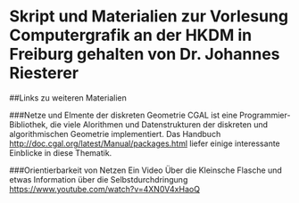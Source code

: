 # Skript und Materialien zur Vorlesung Computergrafik an der HKDM in Freiburg gehalten von Dr. Johannes Riesterer

##Links zu weiteren Materialien


###Netze und Elmente der diskreten Geometrie
CGAL ist eine Programmier-Bibliothek, die viele Alorithmen und Datenstrukturen der diskreten und algorithmischen Geometrie implementiert. Das Handbuch 
http://doc.cgal.org/latest/Manual/packages.html
liefer einige interessante Einblicke in diese Thematik.

###Orientierbarkeit von Netzen
Ein Video Über die Kleinsche Flasche und etwas Information über die Selbstdurchdringung
https://www.youtube.com/watch?v=4XN0V4xHaoQ


